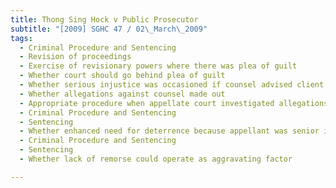 ```yaml
---
title: Thong Sing Hock v Public Prosecutor 
subtitle: "[2009] SGHC 47 / 02\_March\_2009"
tags:
  - Criminal Procedure and Sentencing
  - Revision of proceedings
  - Exercise of revisionary powers where there was plea of guilt
  - Whether court should go behind plea of guilt
  - Whether serious injustice was occasioned if counsel advised client to plead guilty despite knowing that client lacked requisite mens rea
  - Whether allegations against counsel made out
  - Appropriate procedure when appellate court investigated allegations of pressure by counsel
  - Criminal Procedure and Sentencing
  - Sentencing
  - Whether enhanced need for deterrence because appellant was senior immigration officer
  - Criminal Procedure and Sentencing
  - Sentencing
  - Whether lack of remorse could operate as aggravating factor

---
```


